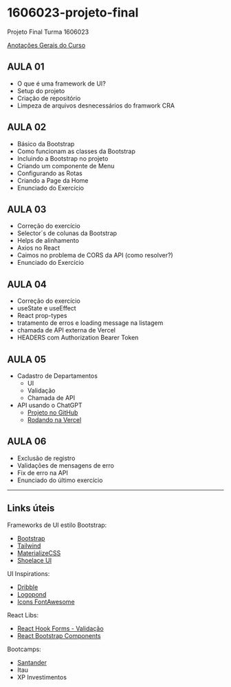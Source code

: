 # 1606023-projeto-final
Projeto Final Turma 1606023

[Anotações Gerais do Curso](anotacoes.MD)


## AULA 01
* O que é uma framework de UI?
* Setup do projeto
* Criação de repositório
* Limpeza de arquivos desnecessários do framwork CRA

## AULA 02
* Básico da Bootstrap
* Como funcionam as classes da Bootstrap
* Incluindo a Bootstrap no projeto
* Criando um componente de Menu
* Configurando as Rotas
* Criando a Page da Home
* Enunciado do Exercício

## AULA 03
* Correção do exercício
* Selector´s de colunas da Bootstrap
* Helps de alinhamento
* Axios no React
* Caimos no problema de CORS da API (como resolver?)
* Enunciado do Exercício

## AULA 04
* Correção do exercício
* useState e useEffect
* React prop-types
* tratamento de erros e loading message na listagem
* chamada de API externa de Vercel
* HEADERS com Authorization Bearer Token

## AULA 05
* Cadastro de Departamentos
  * UI
  * Validação
  * Chamada de API
* API usando o ChatGPT 
  * [Projeto no GitHub](https://github.com/csfeijo/chatgpt-sample-script)
  * [Rodando na Vercel](https://chatgpt-sample-script.vercel.app/)

## AULA 06
* Exclusão de registro
* Validações de mensagens de erro
* Fix de erro na API
* Enunciado do último exercício

---
## Links úteis
Frameworks de UI estilo Bootstrap:

* [Bootstrap](https://getbootstrap.com/)
* [Tailwind](https://tailwindui.com/components)
* [MaterializeCSS](https://materializecss.com/)
* [Shoelace UI](https://shoelace.style/frameworks/react)

UI Inspirations:
* [Dribble](https://dribbble.com/)
* [Logopond](https://logopond.com)
* [Icons FontAwesome](https://fontawesome.com/)

React Libs:
* [React Hook Forms - Validação](https://react-hook-form.com/)
* [React Bootstrap Components](https://react-bootstrap.github.io/)

Bootcamps:
* [Santander](https://ada.tech/sou-aluno/programas/santander-coders-2023)
* Itau
* XP Investimentos

